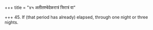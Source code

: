 +++
title = "४५ अतीतश्चेदेकरात्रं त्रिरात्रं वा"

+++
45. If (that period has already) elapsed, through one night or three nights.
